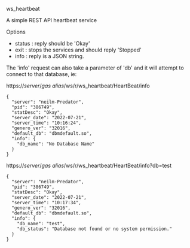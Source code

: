 
ws_heartbeat

A simple REST API heartbeat service

Options

* status : reply should be 'Okay'
* exit   : stops the services and should reply 'Stopped'
* info   : reply is a JSON string.

The 'info' request can also take a parameter of 'db' and it will attempt to connect to that database, ie:

https://_server_/_gas alias_/ws/r/ws_heartbeat/HeartBeat/info
```
{
  "server": "neilm-Predator",
  "pid": "386749",
  "statDesc": "Okay",
  "server_date": "2022-07-21",
  "server_time": "10:16:24",
  "genero_ver": "32016",
  "default_db": "dbmdefault.so",
  "info": {
    "db_name": "No Database Name"
  }
}
```


https://_server_/_gas alias_/ws/r/ws_heartbeat/HeartBeat/info?db=test
```
{
  "server": "neilm-Predator",
  "pid": "386749",
  "statDesc": "Okay",
  "server_date": "2022-07-21",
  "server_time": "10:17:34",
  "genero_ver": "32016",
  "default_db": "dbmdefault.so",
  "info": {
    "db_name": "test",
    "db_status": "Database not found or no system permission."
  }
}
```
